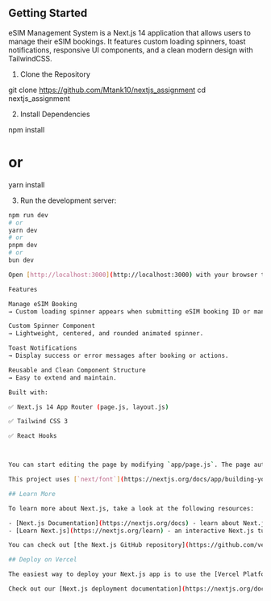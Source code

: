 
## Getting Started
eSIM Management System is a Next.js 14 application that allows users to manage their eSIM bookings.
It features custom loading spinners, toast notifications, responsive UI components, and a clean modern design with TailwindCSS.

1. Clone the Repository

git clone  https://github.com/Mtank10/nextjs_assignment
cd nextjs_assignment

2. Install Dependencies

npm install
# or
yarn install

3. Run the development server:

```bash
npm run dev
# or
yarn dev
# or
pnpm dev
# or
bun dev

Open [http://localhost:3000](http://localhost:3000) with your browser to see the result.

Features

Manage eSIM Booking
→ Custom loading spinner appears when submitting eSIM booking ID or managing eSIM.

Custom Spinner Component
→ Lightweight, centered, and rounded animated spinner.

Toast Notifications
→ Display success or error messages after booking or actions.

Reusable and Clean Component Structure
→ Easy to extend and maintain.

Built with:

✅ Next.js 14 App Router (page.js, layout.js)

✅ Tailwind CSS 3

✅ React Hooks



You can start editing the page by modifying `app/page.js`. The page auto-updates as you edit the file.

This project uses [`next/font`](https://nextjs.org/docs/app/building-your-application/optimizing/fonts) to automatically optimize and load [Geist](https://vercel.com/font), a new font family for Vercel.

## Learn More

To learn more about Next.js, take a look at the following resources:

- [Next.js Documentation](https://nextjs.org/docs) - learn about Next.js features and API.
- [Learn Next.js](https://nextjs.org/learn) - an interactive Next.js tutorial.

You can check out [the Next.js GitHub repository](https://github.com/vercel/next.js) - your feedback and contributions are welcome!

## Deploy on Vercel

The easiest way to deploy your Next.js app is to use the [Vercel Platform](https://vercel.com/new?utm_medium=default-template&filter=next.js&utm_source=create-next-app&utm_campaign=create-next-app-readme) from the creators of Next.js.

Check out our [Next.js deployment documentation](https://nextjs.org/docs/app/building-your-application/deploying) for more details.

